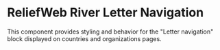 ReliefWeb River Letter Navigation
=================================

This component provides styling and behavior for the "Letter navigation" block displayed on countries and organizations pages.
